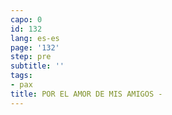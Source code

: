 ```yaml
---
capo: 0
id: 132
lang: es-es
page: '132'
step: pre
subtitle: ''
tags:
- pax
title: POR EL AMOR DE MIS AMIGOS -
---
```


